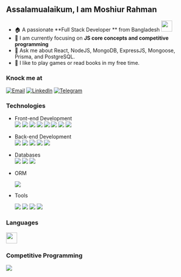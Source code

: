 ## Assalamualaikum, I am Moshiur Rahman

- 🏠 A passionate **Full Stack Developer ** from Bangladesh <img src="https://png.pngtree.com/png-vector/20221118/ourmid/pngtree-vintage-bangladesh-flag-in-brush-stroke-png-image_6469214.png" width="30"/>
- 🚀 I am currently focusing on **JS core concepts and competitive programming**
- 💬 Ask me about React, NodeJS, MongoDB, ExpressJS, Mongoose, Prisma, and PostgreSQL. 
- 🔖 I like to play games or read books in my free time.

### Knock me at

[![Email](https://img.shields.io/badge/moshiur_rahman-ea4335?style=flat&logo=gmail&logoColor=white)](mailto:moshiur.ra01@gmail.com)
[![LinkedIn](https://img.shields.io/badge/moshiur_rahman-0a66c2?style=flat&logo=linkedin&logoColor=white)](https://www.linkedin.com/in/moshiur-rahman-akash/)
[![Telegram](https://img.shields.io/badge/moshiur_rahman-0866ff?style=flat&logo=telegram&logoColor=acqa)](https://t.me/moshiur_rahman0)

### Technologies

- Front-end Development  
  ![](https://img.shields.io/badge/JS-e7a328?style=flat&logo=javascript&logoColor=white)
  ![](https://img.shields.io/badge/ReactJS-087ea4?style=flat&logo=react&logoColor=white)
  ![](https://img.shields.io/badge/Tailwind-07b0ce?style=flat&logo=tailwindcss&logoColor=white)
  ![](https://img.shields.io/badge/Daisy_UI-1ad1a5?style=flat&logo=daisyui&logoColor=white)
  ![](https://img.shields.io/badge/Ant_Design-0d6eff?style=flat&logo=antdesign&logoColor=white)
  ![](https://img.shields.io/badge/shadcn/ui-1d2528?style=flat&logo=shadcn/ui&logoColor=white)
  ![](https://img.shields.io/badge/Redux%20Toolkit-794ebd?style=flat&logo=Redux&logoColor=white)
  ![](https://img.shields.io/badge/React_Hook_Form-ec588f?style=flat&logo=react-hook-form&logoColor=white)

  
- Back-end Development  
  ![](https://img.shields.io/badge/NodeJS-3c823b?style=flat&logo=nodedotjs&logoColor=white)
  ![](https://img.shields.io/badge/Express-ffffff?style=flat&logo=express&logoColor=black)
  ![](https://img.shields.io/badge/Mongoose-a13939?style=flat&logo=Mongoose&logoColor=white)
  ![](https://img.shields.io/badge/Typescript-31648c?style=flat&logo=typescript&logoColor=white)
  ![](https://img.shields.io/badge/Zod-274d82?style=flat&logo=zod&logoColor=white)
- Databases  
  ![](https://img.shields.io/badge/MongoDB-47A248?style=flat&logo=mongodb&logoColor=white)
  ![](https://img.shields.io/badge/PostgreSQL-31648c?style=flat&logo=PostgreSQL&logoColor=white)
  ![](https://img.shields.io/badge/MySQL-4479a1?style=flat&logo=mysql&logoColor=white)
- ORM

  ![](https://img.shields.io/badge/Prisma-274d82?style=flat&logo=prisma&logoColor=white)

- Tools
  
  ![](https://img.shields.io/badge/Firebase-ffa610?style=flat&logo=firebase&logoColor=white)
  ![](https://img.shields.io/badge/Vercel-292e3c?style=flat&logo=vercel&logoColor=white)
  ![](https://img.shields.io/badge/Render-000000?style=flat&logo=render&logoColor=white)
  ![](https://img.shields.io/badge/Postman-F76935?style=flat&logo=postman&logoColor=white)

### Languages

<img src="https://skillicons.dev/icons?i=c,cpp,js,ts" height="30"/>

### Competitive Programming

[![](https://img.shields.io/badge/LeetCode-FFA116?style=flat&logo=leetcode&logoColor=white)](https://leetcode.com/u/moshiur0/)
